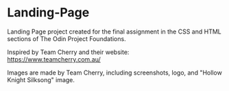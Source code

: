 # Landing-Page
Landing Page project created for the final assignment in the CSS and HTML sections of The Odin Project Foundations.

Inspired by Team Cherry and their website: https://www.teamcherry.com.au/

Images are made by Team Cherry, including screenshots, logo, and "Hollow Knight Silksong" image.

